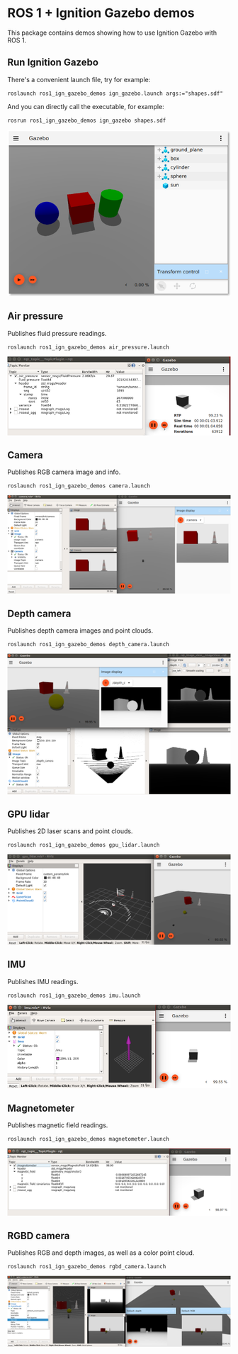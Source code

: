 # ROS 1 + Ignition Gazebo demos

This package contains demos showing how to use Ignition Gazebo with ROS 1.

## Run Ignition Gazebo

There's a convenient launch file, try for example:

    roslaunch ros1_ign_gazebo_demos ign_gazebo.launch args:="shapes.sdf"

And you can directly call the executable, for example:

    rosrun ros1_ign_gazebo_demos ign_gazebo shapes.sdf

![](images/shapes_demo.png)

## Air pressure

Publishes fluid pressure readings.

    roslaunch ros1_ign_gazebo_demos air_pressure.launch

![](images/air_pressure_demo.png)

## Camera

Publishes RGB camera image and info.

    roslaunch ros1_ign_gazebo_demos camera.launch

![](images/camera_demo.png)

## Depth camera

Publishes depth camera images and point clouds.

    roslaunch ros1_ign_gazebo_demos depth_camera.launch

![](images/depth_camera_demo.png)

## GPU lidar

Publishes 2D laser scans and point clouds.

    roslaunch ros1_ign_gazebo_demos gpu_lidar.launch

![](images/gpu_lidar_demo.png)

## IMU

Publishes IMU readings.

    roslaunch ros1_ign_gazebo_demos imu.launch

![](images/imu_demo.png)

## Magnetometer

Publishes magnetic field readings.

    roslaunch ros1_ign_gazebo_demos magnetometer.launch

![](images/magnetometer_demo.png)

## RGBD camera

Publishes RGB and depth images, as well as a color point cloud.

    roslaunch ros1_ign_gazebo_demos rgbd_camera.launch

![](images/rgbd_camera_demo.png)
